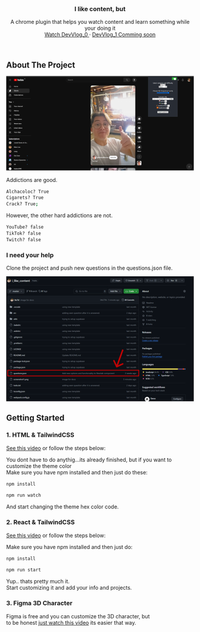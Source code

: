 <div align="center">
  <h3 align="center">I like content, but</h3>

  <p align="center">
    A chrome plugin that helps you watch content and learn something while your doing it
    <br />
    <a href="https://youtu.be/dZfTGpOufg0">Watch DevVlog_0 </a>
    ·
    <a href="https://youtu.be/dZfTGpOufg0">DevVlog_1 Comming soon </a>
  </p>
</div>

</br>

<!-- ABOUT THE PROJECT -->
## About The Project
![Portfolio Image](screenshot1.png)

Addictions are good. 

  ```sh
  Alchacoloc? True
  Cigarets? True
  Crack? True;
  ```

However, the other hard addictions are not.

  ```sh
  YouTube? false
  TikTok? false
  Twitch? false
  ```


### I need your help
Clone the project and push new questions in the questions.json file.

![Portfolio Image](screenshot2.png)


<!-- GETTING STARTED -->
## Getting Started

### 1. HTML & TailwindCSS

[See this video](https://youtu.be/dZfTGpOufg0?si=nQfjl-y6OePNoili) or follow the steps below:

You dont have to do anythig...its already finished, but if you want to customize the theme color
</br>
Make sure you have npm installed and then just do these:

  ```sh
  npm install 
  ```

  ```sh
  npm run watch
  ```

And start changing the theme hex color code.


### 2. React & TailwindCSS

[See this video](https://youtu.be/dZfTGpOufg0?si=nQfjl-y6OePNoili) or follow the steps below:

Make sure you have npm installed and then just do:

  ```sh
  npm install 
  ```

  ```sh
  npm run start
  ```

Yup.. thats pretty much it. 
<br>
Start customizing it and add your info and projects.

### 3. Figma 3D Character

Figma is free and you can customize the 3D character, but
</br>
to be honest [just watch this video](https://youtu.be/dZfTGpOufg0?si=5Zys0MLz5P9RFEcJ&t=202) its easier that way.





